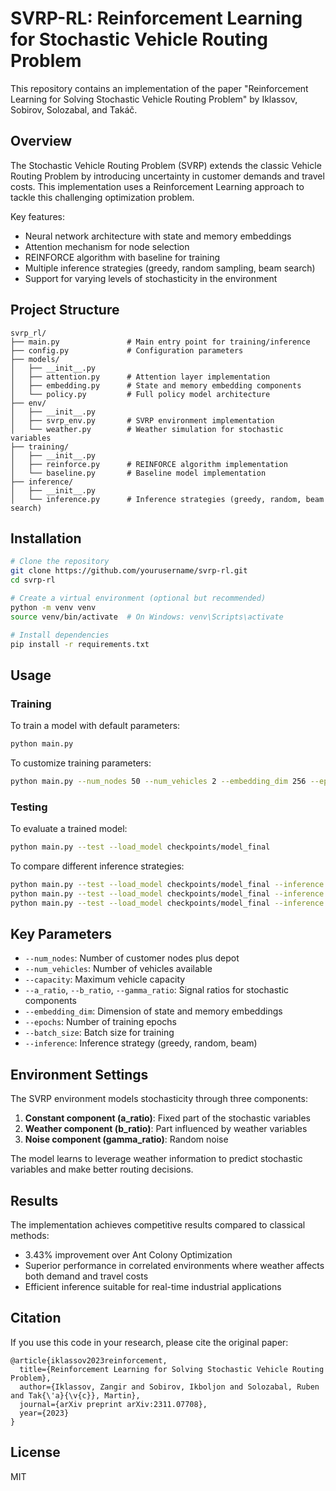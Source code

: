 # SVRP-RL: Reinforcement Learning for Stochastic Vehicle Routing Problem

This repository contains an implementation of the paper "Reinforcement Learning for Solving Stochastic Vehicle Routing Problem" by Iklassov, Sobirov, Solozabal, and Takáč.

## Overview

The Stochastic Vehicle Routing Problem (SVRP) extends the classic Vehicle Routing Problem by introducing uncertainty in customer demands and travel costs. This implementation uses a Reinforcement Learning approach to tackle this challenging optimization problem.

Key features:
- Neural network architecture with state and memory embeddings
- Attention mechanism for node selection
- REINFORCE algorithm with baseline for training
- Multiple inference strategies (greedy, random sampling, beam search)
- Support for varying levels of stochasticity in the environment

## Project Structure

```
svrp_rl/
├── main.py               # Main entry point for training/inference
├── config.py             # Configuration parameters
├── models/
│   ├── __init__.py
│   ├── attention.py      # Attention layer implementation
│   ├── embedding.py      # State and memory embedding components
│   └── policy.py         # Full policy model architecture
├── env/
│   ├── __init__.py
│   ├── svrp_env.py       # SVRP environment implementation
│   └── weather.py        # Weather simulation for stochastic variables
├── training/
│   ├── __init__.py
│   ├── reinforce.py      # REINFORCE algorithm implementation
│   └── baseline.py       # Baseline model implementation  
├── inference/
│   ├── __init__.py
│   └── inference.py      # Inference strategies (greedy, random, beam search)
```

## Installation

```bash
# Clone the repository
git clone https://github.com/yourusername/svrp-rl.git
cd svrp-rl

# Create a virtual environment (optional but recommended)
python -m venv venv
source venv/bin/activate  # On Windows: venv\Scripts\activate

# Install dependencies
pip install -r requirements.txt
```

## Usage

### Training

To train a model with default parameters:

```bash
python main.py
```

To customize training parameters:

```bash
python main.py --num_nodes 50 --num_vehicles 2 --embedding_dim 256 --epochs 200 --batch_size 16
```

### Testing

To evaluate a trained model:

```bash
python main.py --test --load_model checkpoints/model_final
```

To compare different inference strategies:

```bash
python main.py --test --load_model checkpoints/model_final --inference greedy
python main.py --test --load_model checkpoints/model_final --inference random --num_samples 32
python main.py --test --load_model checkpoints/model_final --inference beam --beam_width 5
```

## Key Parameters

- `--num_nodes`: Number of customer nodes plus depot
- `--num_vehicles`: Number of vehicles available
- `--capacity`: Maximum vehicle capacity
- `--a_ratio`, `--b_ratio`, `--gamma_ratio`: Signal ratios for stochastic components
- `--embedding_dim`: Dimension of state and memory embeddings
- `--epochs`: Number of training epochs
- `--batch_size`: Batch size for training
- `--inference`: Inference strategy (greedy, random, beam)

## Environment Settings

The SVRP environment models stochasticity through three components:

1. **Constant component (a_ratio)**: Fixed part of the stochastic variables
2. **Weather component (b_ratio)**: Part influenced by weather variables
3. **Noise component (gamma_ratio)**: Random noise

The model learns to leverage weather information to predict stochastic variables and make better routing decisions.

## Results

The implementation achieves competitive results compared to classical methods:

- 3.43% improvement over Ant Colony Optimization
- Superior performance in correlated environments where weather affects both demand and travel costs
- Efficient inference suitable for real-time industrial applications

## Citation

If you use this code in your research, please cite the original paper:

```
@article{iklassov2023reinforcement,
  title={Reinforcement Learning for Solving Stochastic Vehicle Routing Problem},
  author={Iklassov, Zangir and Sobirov, Ikboljon and Solozabal, Ruben and Tak{\'a}{\v{c}}, Martin},
  journal={arXiv preprint arXiv:2311.07708},
  year={2023}
}
```

## License

MIT